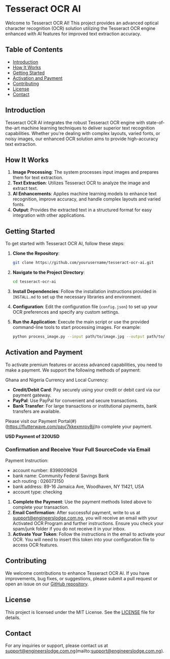 # Tesseract OCR AI

Welcome to Tesseract OCR AI! This project provides an advanced optical character recognition (OCR) solution utilizing the Tesseract OCR engine enhanced with AI features for improved text extraction accuracy.

## Table of Contents
- [Introduction](#introduction)
- [How It Works](#how-it-works)
- [Getting Started](#getting-started)
- [Activation and Payment](#activation-and-payment)
- [Contributing](#contributing)
- [License](#license)
- [Contact](#contact)

## Introduction

Tesseract OCR AI integrates the robust Tesseract OCR engine with state-of-the-art machine learning techniques to deliver superior text recognition capabilities. Whether you're dealing with complex layouts, varied fonts, or noisy images, our enhanced OCR solution aims to provide high-accuracy text extraction.

## How It Works

1. **Image Processing**: The system processes input images and prepares them for text extraction.
2. **Text Extraction**: Utilizes Tesseract OCR to analyze the image and extract text.
3. **AI Enhancements**: Applies machine learning models to enhance text recognition, improve accuracy, and handle complex layouts and varied fonts.
4. **Output**: Provides the extracted text in a structured format for easy integration with other applications.

## Getting Started

To get started with Tesseract OCR AI, follow these steps:

1. **Clone the Repository**:
    ```bash
    git clone https://github.com/yourusername/tesseract-ocr-ai.git
    ```

2. **Navigate to the Project Directory**:
    ```bash
    cd tesseract-ocr-ai
    ```

3. **Install Dependencies**: Follow the installation instructions provided in `INSTALL.md` to set up the necessary libraries and environment.

4. **Configuration**: Edit the configuration file (`config.json`) to set up your OCR preferences and specify any custom settings.

5. **Run the Application**: Execute the main script or use the provided command-line tools to start processing images. For example:
    ```bash
    python process_image.py --input path/to/image.jpg --output path/to/output.txt
    ```

## Activation and Payment

To activate premium features or access advanced capabilities, you need to make a payment. We support the following methods of payment:

Ghana and Nigeria Currency and Local Currency:

- **Credit/Debit Card**: Pay securely using your credit or debit card via our payment gateway.
- **PayPal**: Use PayPal for convenient and secure transactions.
- **Bank Transfer**: For large transactions or institutional payments, bank transfers are available.

Please visit our Payment Portal(#) (https://flutterwave.com/pay/7kkexmrpv8jj)to complete your payment.

 **USD Payment of 320USD**
### Confirmation and Receive Your Full SourceCode via Email
Payment Instruction:
- account number:	8398009826
- bank name:	Community Federal Savings Bank
- ach routing :	026073150
- bank address:	89-16 Jamaica Ave, Woodhaven, NY 11421, USA
- account type:	checking

1. **Complete the Payment**: Use the payment methods listed above to complete your transaction.
2. **Email Confirmation**: After successful payment, write to us at support@engineerslodge.com.ng, you will receive an email with your Activated OCR Program and further instructions. Ensure you check your spam/junk folder if you do not receive it in your inbox.
3. **Activate Your Token**: Follow the instructions in the email to activate your OCR. You will need to insert this token into your configuration file to access OCR features.

## Contributing

We welcome contributions to enhance Tesseract OCR AI. If you have improvements, bug fixes, or suggestions, please submit a pull request or open an issue on our [GitHub repository](https://github.com/yourusername/tesseract-ocr-ai).

## License

This project is licensed under the MIT License. See the [LICENSE](LICENSE) file for details.

## Contact

For any inquiries or support, please contact us at support@engineerslodge.com.ng(mailto:support@engineerslodge.com.ng).
